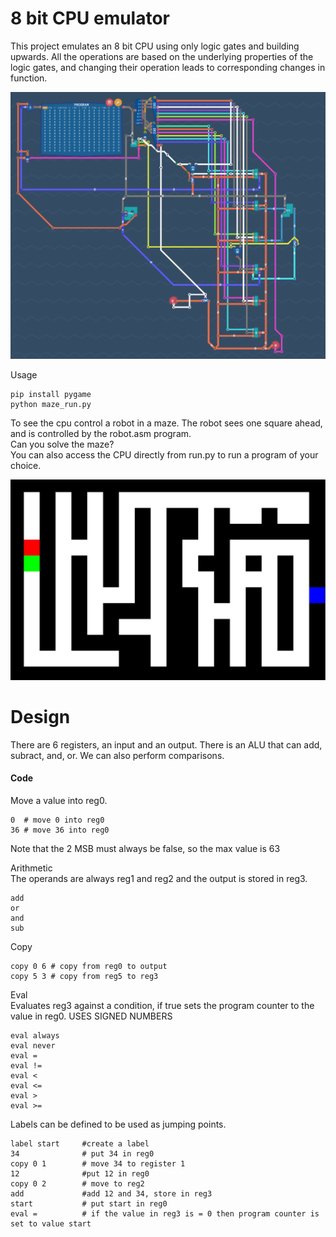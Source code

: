 
# 8 bit CPU emulator

This project emulates an 8 bit CPU using only logic gates and building upwards. All the operations are based on the underlying properties of the logic gates, and changing their operation leads to corresponding changes in function.  
 
 <img src="./docs/full_cpu.png" width="600">
 
Usage  
```
pip install pygame
python maze_run.py
```
To see the cpu control a robot in a maze. The robot sees one square ahead, and is controlled by the robot.asm program.  
Can you solve the maze?  
You can also access the CPU directly from run.py to run a program of your choice.  

  
<img src="./docs/maze.jpg" width="600">
  
# Design

There are 6 registers, an input and an output. There is an ALU that can add, subract, and, or. We can also perform comparisons.

#### Code
Move a value into reg0.
```
0  # move 0 into reg0   
36 # move 36 into reg0
```   
Note that the 2 MSB must always be false, so the max value is 63

Arithmetic  
The operands are always reg1 and reg2 and the output is stored in reg3.
```
add  
or
and
sub
```
Copy
```
copy 0 6 # copy from reg0 to output
copy 5 3 # copy from reg5 to reg3
```
Eval  
Evaluates reg3 against a condition, if true sets the program counter to the value in reg0.
USES SIGNED NUMBERS
```
eval always
eval never
eval =
eval !=
eval < 
eval <=
eval >
eval >=
```  
Labels can be defined to be used as jumping points.    
```
label start     #create a label
34              # put 34 in reg0
copy 0 1        # move 34 to register 1
12              #put 12 in reg0
copy 0 2        # move to reg2
add             #add 12 and 34, store in reg3
start           # put start in reg0
eval =          # if the value in reg3 is = 0 then program counter is set to value start
```

